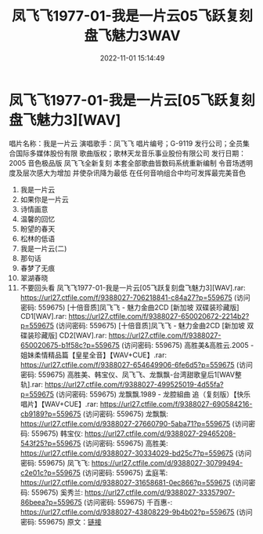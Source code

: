 ﻿---
title: 凤飞飞1977-01-我是一片云05飞跃复刻盘飞魅力3WAV
date: 2022-11-01 15:14:49
categories: WAV车载音乐、镜像
tags: 华语中文
---
# 凤飞飞1977-01-我是一片云[05飞跃复刻盘飞魅力3][WAV]

唱片名称：我是一片云
演唱歌手：凤飞飞
唱片编号；G-9119
发行公司；全员集合国际多媒体股份有限
歌曲版权；歌林天龙音乐事业股份有限公司
发行日期：2005
音色极品版
凤飞飞全新复刻 本套全部歌曲皆数码系统重新编制
令音场透明度及层次感大为增加 并使杂讯降为最低 在任何音响组合中均可发挥最完美音色
01. 我是一片云
02. 如果你是一片云
03. 诗情画意
04. 温馨的回忆
05. 盼望的春天
06. 松林的低语
07. 我是一片云(二)
08. 那句话
09. 春梦了无痕
10. 翠湖春晓
11. 不要回头看
凤飞飞1977-01-我是一片云[05飞跃复刻盘飞魅力3][WAV].rar:
https://url27.ctfile.com/f/9388027-706218841-c84a27?p=559675
(访问密码: 559675)
[十倍音质]凤飞飞 - 魅力金曲2CD [新加坡 双碟装珍藏版] CD1[WAV].rar: https://url27.ctfile.com/f/9388027-650020672-2214b2?p=559675
(访问密码: 559675)
[十倍音质]凤飞飞 - 魅力金曲2CD [新加坡 双碟装珍藏版] CD2[WAV].rar: https://url27.ctfile.com/f/9388027-650020675-b1f58c?p=559675
(访问密码: 559675)
高胜美&高胜云.2005 - 姐妹柔情精品篇【皇星全音】【WAV+CUE】.rar: https://url27.ctfile.com/f/9388027-654649906-6fe6d5?p=559675
(访问密码: 559675)
高胜美、韩宝仪、凤飞飞、龙飘飘-台湾甜歌皇后1[WAV整轨].rar: https://url27.ctfile.com/f/9388027-499525019-4d55fa?p=559675
(访问密码: 559675)
龙飘飘.1989 - 龙腔組曲 追（复刻版）【快乐唱片】【WAV+CUE】.rar: https://url27.ctfile.com/f/9388027-690584216-cb9189?p=559675
(访问密码: 559675)
龙飘飘: https://url27.ctfile.com/d/9388027-27660790-5aba71?p=559675
(访问密码: 559675)
韩宝仪: https://url27.ctfile.com/d/9388027-29465208-543f25?p=559675
(访问密码: 559675)
高胜美: https://url27.ctfile.com/d/9388027-30334029-bd25c7?p=559675
(访问密码: 559675)
凤飞飞: https://url27.ctfile.com/d/9388027-30799494-c2e01c?p=559675
(访问密码: 559675)
孟庭苇: https://url27.ctfile.com/d/9388027-31658681-0ec866?p=559675
(访问密码: 559675)
奚秀兰: https://url27.ctfile.com/d/9388027-33357907-86beea?p=559675
(访问密码: 559675)
千百惠-: https://url27.ctfile.com/d/9388027-43808229-9b4b02?p=559675
(访问密码: 559675)
原文：[链接](https://blog.sina.com.cn/s/blog_1647c7e760103104p.html)